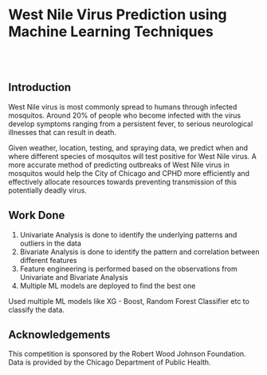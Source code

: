 # West Nile Virus Prediction using Machine Learning Techniques
<br> <br>
## Introduction
West Nile virus is most commonly spread to humans through infected mosquitos. 
Around 20% of people who become infected with the virus develop symptoms ranging from a persistent fever, to serious neurological illnesses that can result in death.
<br> 

Given weather, location, testing, and spraying data, we predict when and where different species of mosquitos will test positive for West Nile virus. 
A more accurate method of predicting outbreaks of West Nile virus in mosquitos would help the City of Chicago and CPHD more efficiently and effectively 
allocate resources towards preventing transmission of this potentially deadly virus. 

## Work Done
1. Univariate Analysis is done to identify the underlying patterns and outliers in the data
2. Bivariate Analysis is done to identify the pattern and correlation between different features
3. Feature engineering is performed based on the observations from Univariate and Bivariate Analysis
4. Multiple ML models are deployed to find the best one

Used multiple ML models like XG - Boost, Random Forest Classifier etc to classify the data.
<br>


## Acknowledgements 
This competition is sponsored by the Robert Wood Johnson Foundation. Data is provided by the Chicago Department of Public Health.
